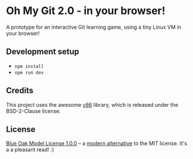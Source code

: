 # Oh My Git 2.0 - in your browser!

A prototype for an interactive Git learning game, using a tiny Linux VM in your browser!

## Development setup

-   `npm install`
-   `npm run dev`

## Credits

This project uses the awesome [v86](https://github.com/copy/v86) library, which is released under the BSD-2-Clause license.

## License

[Blue Oak Model License 1.0.0](LICENSE.md) – a [modern alternative](https://writing.kemitchell.com/2019/03/09/Deprecation-Notice.html) to the MIT license. It's a a pleasant read! :)
